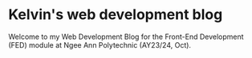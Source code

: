# Kelvin's web development blog
Welcome to my Web Development Blog for the Front-End Development (FED) module at Ngee Ann Polytechnic (AY23/24, Oct).